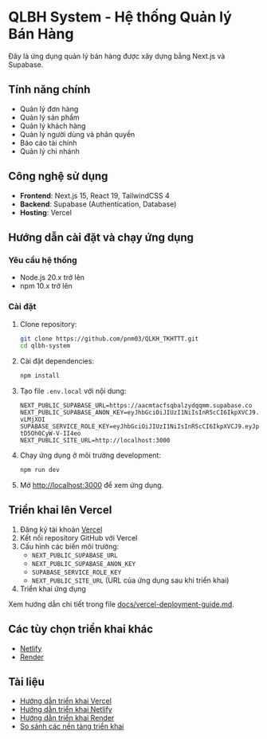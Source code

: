# QLBH System - Hệ thống Quản lý Bán Hàng

Đây là ứng dụng quản lý bán hàng được xây dựng bằng Next.js và Supabase.

## Tính năng chính

- Quản lý đơn hàng
- Quản lý sản phẩm
- Quản lý khách hàng
- Quản lý người dùng và phân quyền
- Báo cáo tài chính
- Quản lý chi nhánh

## Công nghệ sử dụng

- **Frontend**: Next.js 15, React 19, TailwindCSS 4
- **Backend**: Supabase (Authentication, Database)
- **Hosting**: Vercel

## Hướng dẫn cài đặt và chạy ứng dụng

### Yêu cầu hệ thống

- Node.js 20.x trở lên
- npm 10.x trở lên

### Cài đặt

1. Clone repository:
   ```bash
   git clone https://github.com/pnm03/QLKH_TKHTTT.git
   cd qlbh-system
   ```

2. Cài đặt dependencies:
   ```bash
   npm install
   ```

3. Tạo file `.env.local` với nội dung:
   ```
   NEXT_PUBLIC_SUPABASE_URL=https://aacmtacfsqbalzydqqmm.supabase.co
   NEXT_PUBLIC_SUPABASE_ANON_KEY=eyJhbGciOiJIUzI1NiIsInR5cCI6IkpXVCJ9.eyJpc3MiOiJzdXBhYmFzZSIsInJlZiI6ImFhY210YWNmc3FiYWx6eWRxcW1tIiwicm9sZSI6ImFub24iLCJpYXQiOjE3NDQ4Mjc5OTIsImV4cCI6MjA2MDQwMzk5Mn0.yoPgz58cDdpDltnjFUZiBlnAUsufoLQanCb-vLMjXOI
   SUPABASE_SERVICE_ROLE_KEY=eyJhbGciOiJIUzI1NiIsInR5cCI6IkpXVCJ9.eyJpc3MiOiJzdXBhYmFzZSIsInJlZiI6ImFhY210YWNmc3FiYWx6eWRxcW1tIiwicm9sZSI6InNlcnZpY2Vfcm9sZSIsImlhdCI6MTc0NDgyNzk5MiwiZXhwIjoyMDYwNDAzOTkyfQ.eI8h9j39JXveVtqo5gl66RLAn-tD5Oh0CyW-V-II4eo
   NEXT_PUBLIC_SITE_URL=http://localhost:3000
   ```

4. Chạy ứng dụng ở môi trường development:
   ```bash
   npm run dev
   ```

5. Mở [http://localhost:3000](http://localhost:3000) để xem ứng dụng.

## Triển khai lên Vercel

1. Đăng ký tài khoản [Vercel](https://vercel.com)
2. Kết nối repository GitHub với Vercel
3. Cấu hình các biến môi trường:
   - `NEXT_PUBLIC_SUPABASE_URL`
   - `NEXT_PUBLIC_SUPABASE_ANON_KEY`
   - `SUPABASE_SERVICE_ROLE_KEY`
   - `NEXT_PUBLIC_SITE_URL` (URL của ứng dụng sau khi triển khai)
4. Triển khai ứng dụng

Xem hướng dẫn chi tiết trong file [docs/vercel-deployment-guide.md](docs/vercel-deployment-guide.md).

## Các tùy chọn triển khai khác

- [Netlify](docs/netlify-deployment-guide.md)
- [Render](docs/render-deployment-guide.md)

## Tài liệu

- [Hướng dẫn triển khai Vercel](docs/vercel-deployment-guide.md)
- [Hướng dẫn triển khai Netlify](docs/netlify-deployment-guide.md)
- [Hướng dẫn triển khai Render](docs/render-deployment-guide.md)
- [So sánh các nền tảng triển khai](docs/deployment-options-comparison.md)
